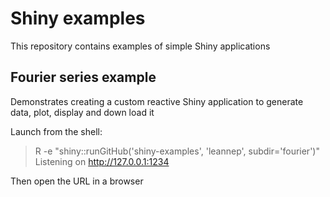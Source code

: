 # Shiny examples

This repository contains examples of simple Shiny applications 

## Fourier series example

Demonstrates creating a custom reactive Shiny application to generate data, plot, display and down load it 
 
Launch from the shell: 

> R -e "shiny::runGitHub('shiny-examples', 'leannep', subdir='fourier')"
Listening on http://127.0.0.1:1234

Then open the URL in a browser
